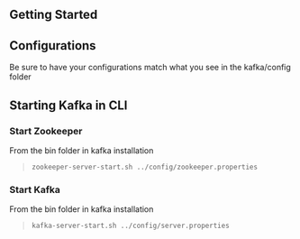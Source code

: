 ## Getting Started

## Configurations
Be sure to have your configurations match what you see in the kafka/config folder

## Starting Kafka in CLI 

### Start Zookeeper

From the bin folder in kafka installation
> `zookeeper-server-start.sh ../config/zookeeper.properties`

### Start Kafka

From the bin folder in kafka installation
> `kafka-server-start.sh ../config/server.properties`


